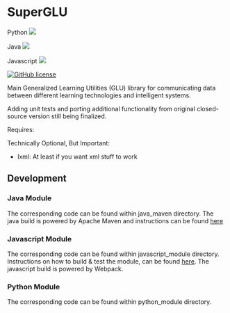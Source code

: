# SuperGLU

Python ![](https://travis-matrix-badges.herokuapp.com/repos/GeneralizedLearningUtilities/SuperGLU/branches/master/1)

Java ![](https://travis-matrix-badges.herokuapp.com/repos/GeneralizedLearningUtilities/SuperGLU/branches/master/2)

Javascript ![](https://travis-matrix-badges.herokuapp.com/repos/GeneralizedLearningUtilities/SuperGLU/branches/master/3)

[![GitHub license](https://img.shields.io/github/license/GeneralizedLearningUtilities/SuperGLU.svg)](https://github.com/GeneralizedLearningUtilities/SuperGLU)

Main Generalized Learning Utilities (GLU) library for communicating data between different learning technologies and intelligent systems.

Adding unit tests and porting additional functionality from original closed-source version still being finalized.

Requires:

Technically Optional, But Important:
- lxml: At least if you want xml stuff to work

## Development

### Java Module
The corresponding code can be found within java_maven directory. The java build is powered by Apache Maven 
and instructions can be found [here](java_maven/readme.md)

### Javascript Module
The corresponding code can be found within javascript_module directory. Instructions on how to build & test the module, 
can be found [here](javascript_module/readme.md). The javascript build is powered by Webpack.

### Python Module
The corresponding code can be found within python_module directory.
